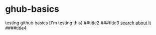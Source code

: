 # ghub-basics
testing github basics
[I'm testing this]
##title2
###title3
[search about it](http://www.google.com)
####title4

